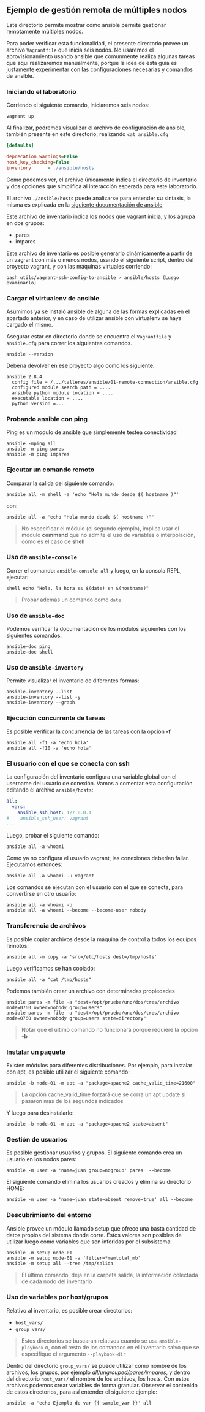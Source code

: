 ## Ejemplo de gestión remota de múltiples nodos

Este directorio permite mostrar cómo ansible permite gestionar remotamente
múltiples nodos.

Para poder verificar esta funcionalidad, el presente directorio provee un
archivo `Vagrantfile` que inicia seis nodos. No usaremos el aprovisionamiento
usando ansible que comunmente realiza algunas tareas que aquí realizaremos
manualmente, porque la idea de esta guía es justamente experimentar con las
configuraciones necesarias y comandos de ansible.

### Iniciando el laboratorio

Corriendo el siguiente comando, iniciaremos seis nodos:

```
vagrant up
```

Al finalizar, podremos visualizar el archivo de configuración de ansible,
también presente en este directorio, realizando `cat ansible.cfg`

```ini
[defaults]

deprecation_warnings=False
host_key_checking=False
inventory      = ./ansible/hosts
```

Como podemos ver, el archivo únicamente indica el directorio de inventario y dos
opciones que simplifica al interacción esperada para este laboratorio.

El archivo `./ansible/hosts` puede analizarse para entender su sintaxis, la
misma es explicada en la [siguiente documentación de
ansible](https://docs.ansible.com/ansible/latest/user_guide/intro_inventory.html)

Este archivo de inventario indica los nodos que vagrant inicia, y los agrupa en
dos grupos:

* pares
* impares

Este archivo de inventario es posible generarlo dinámicamente a partir de un
vagrant con más o menos nodos, usando el siguiente script, dentro del proyecto
vagrant, y con las máquinas virtuales corriendo:

```
bash utils/vagrant-ssh-config-to-ansible > ansible/hosts (Luego examinarlo)
```

### Cargar el virtualenv de ansible

Asumimos ya se instaló ansible de alguna de las formas explicadas en el apartado
anterior, y en caso de utilizar ansible con virtualenv se haya cargado el mismo.

Asegurar estar en directorio donde se encuentra el `Vagrantfile` y `ansible.cfg`
para correr los siguientes comandos.

```
ansible --version
```

Debería devolver en ese proyecto algo como los siguiente:

```
ansible 2.8.4
  config file = /.../talleres/ansible/01-remote-connection/ansible.cfg
  configured module search path = ....
  ansible python module location = ....
  executable location = ....
  python version =....

```

### Probando ansible con ping

Ping es un modulo de ansible que simplemente testea conectividad

```
ansible -mping all
ansible -m ping pares
ansible -m ping impares
```

### Ejecutar un comando remoto

Comparar la salida del siguiente comando:

```
ansible all -m shell -a 'echo "Hola mundo desde $( hostname )"'
```

con:

```
ansible all -a 'echo "Hola mundo desde $( hostname )"'
```

> No especificar el módulo (el segundo ejemplo), implica usar el módulo
> **command** que no admite el uso de variables o interpolación, como es el caso
> de **shell**

### Uso de `ansible-console`

Correr el comando: `ansible-console all` y luego, en la consola REPL, ejecutar:

```
shell echo "Hola, la hora es $(date) en $(hostname)"
```

> Probar además un comando como `date`

### Uso de `ansible-doc`

Podemos verificar la documentación de los módulos siguientes con los siguientes
comandos:

```
ansible-doc ping
ansible-doc shell
```

### Uso de `ansible-inventory`

Permite visualizar el inventario de diferentes formas:

```
ansible-inventory --list
ansible-inventory --list -y
ansible-inventory --graph
```

### Ejecución concurrente de tareas

Es posible verificar la concurrencia de las tareas con la opción **-f**

```
ansible all -f1 -a 'echo hola'
ansible all -f10 -a 'echo hola'
```

### El usuario con el que se conecta con ssh

La configuración del inventario configura una variable global con el username
del usuario de conexión. Vamos a comentar esta configuración editando el archivo `ansible/hosts`:

```yaml
all:
  vars:
    ansible_ssh_host: 127.0.0.1
#    ansible_ssh_user: vagrant
...
```

Luego, probar el siguiente comando:

```
ansible all -a whoami 
```

Como ya no configura el usuario vagrant, las conexiones deberían fallar.
Ejecutamos entonces:

```
ansible all -a whoami -u vagrant
```

Los comandos se ejecutan con el usuario con el que se conecta, para convertirse
en otro usuario:

```
ansible all -a whoami -b
ansible all -a whoami --become --become-user nobody
```

### Transferencia de archivos

Es posible copiar archivos desde la máquina de control a todos los equipos
remotos:

```
ansible all -m copy -a 'src=/etc/hosts dest=/tmp/hosts'
```

Luego verificamos se han copiado:

```
ansible all -a "cat /tmp/hosts"
```

Podemos también crear un archivo con determinadas propiedades

```
ansible pares -m file -a "dest=/opt/prueba/uno/dos/tres/archivo mode=0760 owner=nobody group=users"
ansible pares -m file -a "dest=/opt/prueba/uno/dos/tres/archivo mode=0760 owner=nobody group=users state=directory"
```

> Notar que el último comando no funcionará porque requiere la opción **-b**

### Instalar un paquete

Existen módulos para diferentes distribuciones. Por ejemplo, para instalar con
apt, es posible utilizar el siguiente comando:

```
ansible -b node-01 -m apt -a "package=apache2 cache_valid_time=21600"

```
> La opción cache_valid_time forzará que se corra un apt update si pasaron más
> de los segundos indicados

Y luego para desinstalarlo:

```
ansible -b node-01 -m apt -a "package=apache2 state=absent"
```

### Gestión de usuarios

Es posible gestionar usuarios y grupos. El siguiente comando crea un usuario en
los nodos pares:

```
ansible -m user -a 'name=juan group=nogroup' pares  --become
```

El siguiente comando elimina los usuarios creados y elimina su directorio HOME:

```
ansible -m user -a 'name=juan state=absent remove=true' all --become
```

### Descubrimiento del entorno

Ansible provee un módulo llamado setup que ofrece una basta cantidad de datos
propios del sistema donde corre. Estos valores son posibles de utilizar luego
como variables que son inferidas por el subsistema:

```
ansible -m setup node-01
ansible -m setup node-01 -a 'filter=*memtotal_mb'
ansible -m setup all --tree /tmp/salida
```

> El último comando, deja en la carpeta salida, la información colectada de cada
> nodo del inventario


### Uso de variables por host/grupos

Relativo al inventario, es posible crear directorios:

* `host_vars/`
* `group_vars/`

> Estos directorios se buscaran relativos cuando se usa `ansible-playbook` o,
> con el resto de los comandos en el inventario salvo que se especifique el
> argumento `--playbook-dir`

Dentro del directorio `group_vars/` se puede utilizar como nombre de los archivos, 
los grupos, por ejemplo _all/ungrouped/pares/impares_, y dentro del directorio 
`host_vars/` el  nombre de los archivos, los hosts.
Con estos archivos podemos crear variables de forma granular. Observar el
contenido de estos directorios, para así entender el siguiente ejemplo:

```
ansible -a 'echo Ejemplo de var {{ sample_var }}' all
```

